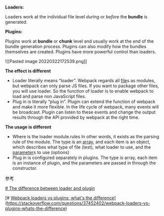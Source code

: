 **Loaders:**

Loaders work at the individual file level _during_ or _before_ the **bundle** is generated.

**Plugins:**

Plugins work at **bundle** or **chunk** level and usually work at the _end_ of the bundle generation process. Plugins can also modify how the bundles themselves are created. Plugins have more powerful control than loaders.

![[Pasted image 20220322172539.png]]


**The effect is different**

-   Loader literally means “loader”. Webpack regards all [file](https://developpaper.com/tag/file/ "View all posts in file")s as modules, but webpack can only parse JS files. If you want to package other files, you will use loader. So the function of loader is to enable webpack to load and parse non JavaScript files.
-   Plug in is literally “plug in”. Plugin can extend the function of webpack and make it more flexible. In the life cycle of webpack, many events will be broadcast. Plugin can listen to these events and change the output results through the API provided by webpack at the right time.

**The usage is different**

-   Where is the loader module.rules In other words, it exists as the parsing rule of the module. The type is an [array](https://developpaper.com/tag/array/ "View all posts in array"), and each item is an object, which describes what type of file (test), what loader to use, and the [parameter](https://developpaper.com/tag/parameter/ "View all posts in parameter")s to use (options)
-   Plug in is configured separately in plugins. The type is array, each item is an instance of plugin, and the parameters are passed in through the constructor.

参考

[# The difference between loader and plugin](https://developpaper.com/the-difference-between-loader-and-plugin/)

[# [Webpack loaders vs plugins; what's the difference](https://stackoverflow.com/questions/37452402/webpack-loaders-vs-plugins-whats-the-difference)](https://stackoverflow.com/questions/37452402/webpack-loaders-vs-plugins-whats-the-difference)